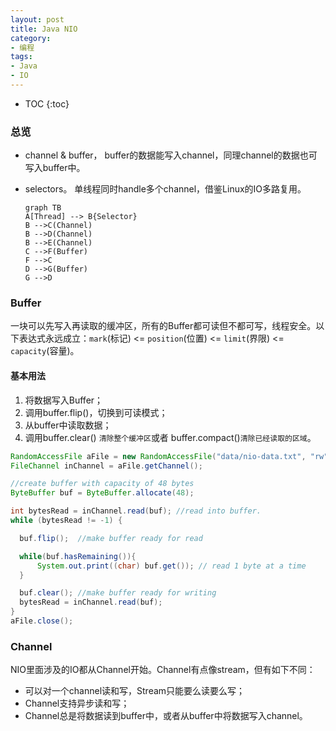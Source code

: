 ```yaml
---
layout: post
title: Java NIO
category:
- 编程
tags:
- Java
- IO
---
```


* TOC
{:toc}



### 总览

- channel & buffer， buffer的数据能写入channel，同理channel的数据也可写入buffer中。

- selectors。 单线程同时handle多个channel，借鉴Linux的IO多路复用。

  ```mermaid
  graph TB
  A[Thread] --> B{Selector}
  B -->C(Channel)
  B -->D(Channel)
  B -->E(Channel)
  C -->F(Buffer)
  F -->C
  D -->G(Buffer)
  G -->D
  ```


### Buffer

一块可以先写入再读取的缓冲区，所有的Buffer都可读但不都可写，线程安全。以下表达式永远成立：```mark```(标记) <= `position`(位置) <= `limit`(界限) <= `capacity`(容量)。



#### 基本用法

1. 将数据写入Buffer；
2. 调用buffer.flip()，切换到可读模式；
3. 从buffer中读取数据；
4. 调用buffer.clear() `清除整个缓冲区`或者 buffer.compact()`清除已经读取的区域`。

```java
RandomAccessFile aFile = new RandomAccessFile("data/nio-data.txt", "rw");
FileChannel inChannel = aFile.getChannel();

//create buffer with capacity of 48 bytes
ByteBuffer buf = ByteBuffer.allocate(48);

int bytesRead = inChannel.read(buf); //read into buffer.
while (bytesRead != -1) {

  buf.flip();  //make buffer ready for read

  while(buf.hasRemaining()){
      System.out.print((char) buf.get()); // read 1 byte at a time
  }

  buf.clear(); //make buffer ready for writing
  bytesRead = inChannel.read(buf);
}
aFile.close();
```



### Channel

NIO里面涉及的IO都从Channel开始。Channel有点像stream，但有如下不同：

 - 可以对一个channel读和写，Stream只能要么读要么写；
 - Channel支持异步读和写；
 - Channel总是将数据读到buffer中，或者从buffer中将数据写入channel。

